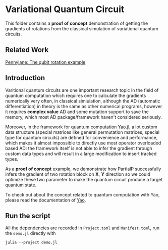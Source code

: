 # Variational Quantum Circuit

This folder contains a **proof of concept** demonstration of getting the gradients of rotations from the classical simulation of variational quantum circuits.

## Related Work

[Pennylane: The qubit rotation example](https://pennylane.readthedocs.io/en/latest/tutorials/qubit_rotation.html)

## Introduction

Varitional quantum circuits are one important research topic in the field of quantum computation which requires one to calculate the gradients
numerically very often, in classical simiulation, although the AD (automatic differentiation) in theory is the same as other numerical programs, however
it requires **complex value** AD and some mutation support to save the memory, which most AD package/framework haven't considered seriously.

Moreover, in the framework for quantum computation [Yao.jl](https://github.com/QuantumBFS/Yao.jl), a lot custom data structure (special matrices like general permutation matrices, special type for quantum circuits) are defined for convenience and performance, which makes it almost impossible to directly use most operator overloaded based AD: the framework itself is not able to infer the gradient through custom data types and will result in a large modification to insert tracked types.

As a **proof of concept** example, we demonstrate how PartialP successfully infers the gradient of two rotation block on **X**, **Y** direction so we could optimize these two parameter to make the quantum circuit produce a target quantum state.

To check out about the concept related to quantum computation with Yao, please read the documentation of [Yao](https://quantumbfs.github.io/Yao.jl/latest/).

## Run the script

All the dependencies are recorded in `Project.toml` and `Manifest.toml`, run the `demo.jl` directly with

```
julia --project demo.jl
```